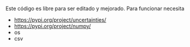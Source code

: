 Este código es libre para ser editado y mejorado.
Para funcionar necesita 
- https://pypi.org/project/uncertainties/
- https://pypi.org/project/numpy/
- os
- csv
